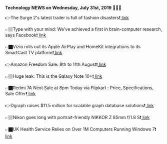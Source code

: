 <b>Technology NEWS on Wednesday, July 31st, 2019</b> 📡📡📡 

👉The Surge 2's latest trailer is full of fashion disasters❗️<a href='https://www.google.com/url?rct=j&sa=t&url=https://www.pcgamer.com/uk/the-surge-2s-latest-trailer-is-full-of-fashion-disasters/&ct=ga&cd=CAIyGmVjZmViYzNiZjFkNzQyNDM6Y29tOmVuOlVT&usg=AFQjCNHLP2_9udAHj_8p0N7ZS8ySTCNmxw'> link</a>

👉🏽Type with your mind: We've achieved a first in brain-computer research, says Facebook❗️<a href='https://www.google.com/url?rct=j&sa=t&url=https://www.zdnet.com/article/type-with-your-mind-weve-achieved-a-first-in-brain-computer-research-says-facebook/&ct=ga&cd=CAIyGmVjZmViYzNiZjFkNzQyNDM6Y29tOmVuOlVT&usg=AFQjCNGlVn0L660HlqyGmkLbi4u6SdT6aA'> link</a>

👉🏿Vizio rolls out its Apple AirPlay and HomeKit integrations to its SmartCast TV platform❗️<a href='https://www.google.com/url?rct=j&sa=t&url=https://techcrunch.com/2019/07/31/vizio-rolls-out-its-apple-airplay-and-homekit-integrations-to-its-smartcast-tv-platform/&ct=ga&cd=CAIyGmVjZmViYzNiZjFkNzQyNDM6Y29tOmVuOlVT&usg=AFQjCNHSLiZSPItri08V4UwFn_Vfr7804w'> link</a>

👉Amazon Freedom Sale: 8th to 11th August❗️<a href='https://www.google.com/url?rct=j&sa=t&url=https://www.thehansindia.com/technology/tech-news/amazon-freedom-sale-8th-to-11th-august-551000&ct=ga&cd=CAIyGmVjZmViYzNiZjFkNzQyNDM6Y29tOmVuOlVT&usg=AFQjCNGXRbXMaIF4St-JWMUk7yq5_sLOag'> link</a>

👉🏽Huge leak: This is the Galaxy Note 10+❗️<a href='https://www.google.com/url?rct=j&sa=t&url=https://bgr.com/2019/07/31/galaxy-note-10-release-date-soon-note-10-plus-photo-leak/&ct=ga&cd=CAIyGmVjZmViYzNiZjFkNzQyNDM6Y29tOmVuOlVT&usg=AFQjCNH6wOIdgufFeq3DDm_i9nnnQRtrWQ'> link</a>

👉🏿Redmi 7A Next Sale at 8pm Today via Flipkart : Price, Specifications, Sale Offer❗️<a href='https://www.google.com/url?rct=j&sa=t&url=https://gadgets.ndtv.com/mobiles/news/redm-7a-flash-sale-12-noon-flipkart-price-in-india-rs-5799-specifications-offers-2077728&ct=ga&cd=CAIyGmVjZmViYzNiZjFkNzQyNDM6Y29tOmVuOlVT&usg=AFQjCNGVObBgakjnY-NCJSvrRGFt3TRcTg'> link</a>

👉Dgraph raises $11.5 million for scalable graph database solutions❗️<a href='https://www.google.com/url?rct=j&sa=t&url=https://venturebeat.com/2019/07/31/dgraph-raises-11-5-million-for-scalable-graph-database-solutions/&ct=ga&cd=CAIyGmVjZmViYzNiZjFkNzQyNDM6Y29tOmVuOlVT&usg=AFQjCNF9mge5ARtMQGWfqPqzOgTNJYEAlg'> link</a>

👉🏽Nikon goes long with portrait-friendly NIKKOR Z 85mm f/1.8 S❗️<a href='https://www.google.com/url?rct=j&sa=t&url=https://www.techradar.com/news/nikon-goes-long-with-its-portrait-friendly-nikkor-z-85mm-f18-s&ct=ga&cd=CAIyGmVjZmViYzNiZjFkNzQyNDM6Y29tOmVuOlVT&usg=AFQjCNFeFD_1XoOIfuGyyWPb0lREwyzfKw'> link</a>

👉🏿UK Health Service Relies on Over 1M Computers Running Windows 7❗️<a href='https://www.google.com/url?rct=j&sa=t&url=https://www.pcmag.com/news/369864/uk-health-service-relies-on-over-1m-computers-running-window&ct=ga&cd=CAIyGmVjZmViYzNiZjFkNzQyNDM6Y29tOmVuOlVT&usg=AFQjCNH3kMqB3SYBcdXqK3RPOc6n7NynVw'> link</a>

